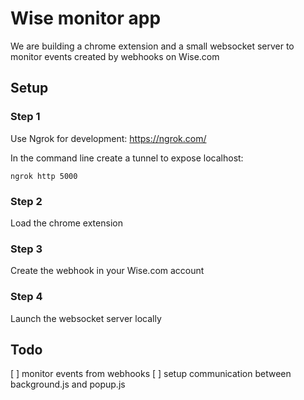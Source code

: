 # Wise monitor app

We are building a chrome extension and a small websocket server to monitor events created by webhooks on Wise.com

## Setup

### Step 1

Use Ngrok for development: https://ngrok.com/

In the command line create a tunnel to expose localhost:

```
ngrok http 5000
```

### Step 2

Load the chrome extension

### Step 3

Create the webhook in your Wise.com account

### Step 4

Launch the websocket server locally

## Todo

[ ] monitor events from webhooks
[ ] setup communication between background.js and popup.js
